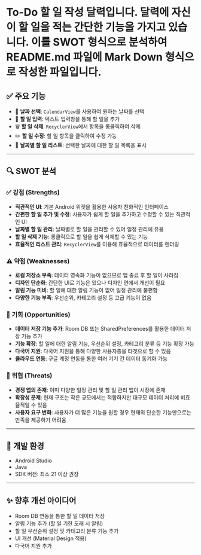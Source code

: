 # To-Do 할 일 작성 달력입니다. 달력에 자신이 할 일을 적는 간단한 기능을 가지고 있습니다. 이를 SWOT 형식으로 분석하여 README.md 파일에 Mark Down 형식으로 작성한 파일입니다.

## ✅ 주요 기능

- 📅 **날짜 선택**: `CalendarView`를 사용하여 원하는 날짜를 선택
- 📝 **할 일 입력**: 텍스트 입력창을 통해 할 일을 추가
- 🗑️ **할 일 삭제**: `RecyclerView`에서 항목을 롱클릭하여 삭제
- ✏️ **할 일 수정**: 할 일 항목을 클릭하여 수정 가능
- 📃 **날짜별 할 일 리스트**: 선택한 날짜에 대한 할 일 목록을 표시

---

## 🔍 SWOT 분석

### ✅ 강점 (Strengths)
- **직관적인 UI**: 기본 Android 위젯을 활용한 사용자 친화적인 인터페이스
- **간편한 할 일 추가 및 수정**: 사용자가 쉽게 할 일을 추가하고 수정할 수 있는 직관적인 UI
- **날짜별 할 일 관리**: 날짜별로 할 일을 관리할 수 있어 일정 관리에 유용
- **할 일 삭제 기능**: 롱클릭으로 할 일을 쉽게 삭제할 수 있는 기능
- **효율적인 리스트 관리**: `RecyclerView`를 이용해 효율적으로 데이터를 렌더링

### ⚠️ 약점 (Weaknesses)
- **로컬 저장소 부족**: 데이터 영속화 기능이 없으므로 앱 종료 후 할 일이 사라짐
- **디자인 단순화**: 간단한 UI로 기능은 있으나 디자인 면에서 개선이 필요
- **알림 기능 미비**: 할 일에 대한 알림 기능이 없어 일정 관리에 불편함
- **다양한 기능 부족**: 우선순위, 카테고리 설정 등 고급 기능이 없음

### 🌱 기회 (Opportunities)
- **데이터 저장 기능 추가**: Room DB 또는 SharedPreferences를 활용한 데이터 저장 기능 추가
- **기능 확장**: 할 일에 대한 알림 기능, 우선순위 설정, 카테고리 분류 등 기능 확장 가능
- **다국어 지원**: 다국어 지원을 통해 다양한 사용자층을 타겟으로 할 수 있음
- **클라우드 연동**: 구글 계정 연동을 통한 여러 기기 간 데이터 동기화 가능

### 🚫 위협 (Threats)
- **경쟁 앱의 존재**: 이미 다양한 일정 관리 및 할 일 관리 앱이 시장에 존재
- **확장성 문제**: 현재 구조는 작은 규모에서는 적합하지만 대규모 데이터 처리에 비효율적일 수 있음
- **사용자 요구 변화**: 사용자가 더 많은 기능을 원할 경우 현재의 단순한 기능만으로는 만족을 제공하기 어려움

---

## 📌 개발 환경

- Android Studio
- Java
- SDK 버전: 최소 21 이상 권장

---

## ✨ 향후 개선 아이디어

- Room DB 연동을 통한 할 일 데이터 저장
- 알림 기능 추가 (할 일 기한 도래 시 알림)
- 할 일 우선순위 설정 및 카테고리 분류 기능 추가
- UI 개선 (Material Design 적용)
- 다국어 지원 추가
